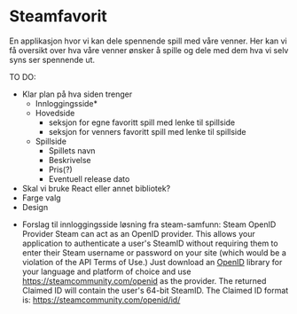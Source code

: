 # Steamfavorit

En applikasjon hvor vi kan dele spennende spill med våre venner. Her kan vi få oversikt over hva våre venner ønsker å spille og dele med dem hva vi selv syns ser spennende ut. 


TO DO: 
- Klar plan på hva siden trenger
    - Innloggingsside*
    - Hovedside
      - seksjon for egne favoritt spill med lenke til spillside
      - seksjon for venners favoritt spill med lenke til spillside
    - Spillside
      - Spillets navn
      - Beskrivelse
      - Pris(?)
      - Eventuell release dato
- Skal vi bruke React eller annet bibliotek?
- Farge valg
- Design

* Forslag til innloggingsside løsning fra steam-samfunn:
Steam OpenID Provider
Steam can act as an OpenID provider. This allows your application to authenticate a user's SteamID without requiring them to enter their Steam username or password on your site (which would be a violation of the API Terms of Use.) Just download an [OpenID](https://steamcommunity.com/linkfilter/?u=http%3A%2F%2Fopenid.net%2Fdevelopers%2Flibraries%2F) library for your language and platform of choice and use https://steamcommunity.com/openid as the provider. The returned Claimed ID will contain the user's 64-bit SteamID. The Claimed ID format is: https://steamcommunity.com/openid/id/<steamid>
